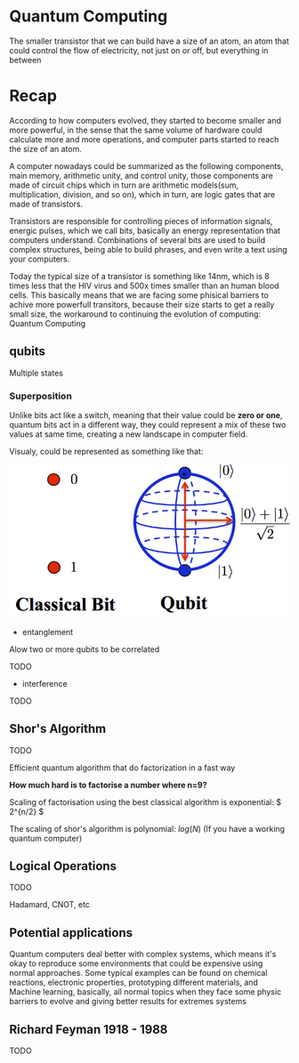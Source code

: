 # Quantum Computing

The smaller transistor that we can build have a size of an atom, an atom that could control the flow of electricity, not just on or off, but everything in between

# Recap

According to how computers evolved, they started to become smaller and more powerful, in the sense that the same volume of hardware could calculate more and more operations, and computer parts started to reach the size of an atom.

A computer nowadays could be summarized as the following components, main memory, arithmetic unity, and control unity, those components are made of circuit chips which in turn are arithmetic models(sum, multiplication, division, and so on), which in turn, are logic gates that are made of transistors.

Transistors are responsible for controlling pieces of information signals, energic pulses, which we call bits, basically an energy representation that computers understand. Combinations of several bits are used to build complex structures, being able to build phrases, and even write a text using your computers.

Today the typical size of a transistor is something like 14nm, which is 8 times less that the HIV virus and 500x times smaller than an human blood cells. This basically means that we are facing some phisical barriers to achive more powerfull transitors, because their size starts to get a really small size, the workaround to continuing the evolution of computing: Quantum Computing

## qubits

Multiple states

### Superposition

Unlike bits act like a switch, meaning that their value could be **zero or one**, quantum bits act in a different way, they could represent a mix of these two values at same time, creating a new landscape in computer field.

Visualy, could be represented as something like that:

![qbits](qbits.png)


- entanglement

Alow two or more qubits to be correlated

TODO

- interference

TODO

## Shor's Algorithm

TODO

Efficient quantum algorithm that do factorization in a fast way

**How much hard is to factorise a number where n=9?**

Scaling of factorisation using the best classical algorithm is exponential: $ 2^{n/2} $

The scaling of shor's algorithm is polynomial: $log(N)$ (If you have a working quantum computer)

## Logical Operations

TODO

Hadamard, CNOT, etc

## Potential applications

Quantum computers deal better with complex systems, which means it's okay to reproduce some environments that could be expensive using normal approaches. Some typical examples can be found on chemical reactions, electronic properties, prototyping different materials, and Machine learning, basically, all normal topics when they face some physic barriers to evolve and giving better results for extremes systems

## Richard Feyman 1918 - 1988
TODO
